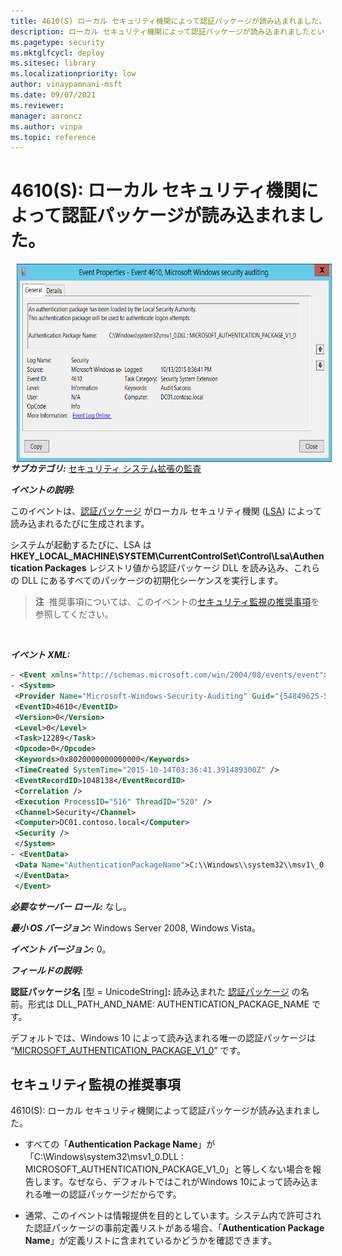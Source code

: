 ```yaml
---
title: 4610(S) ローカル セキュリティ機関によって認証パッケージが読み込まれました。
description: ローカル セキュリティ機関によって認証パッケージが読み込まれましたというセキュリティ イベント 4610(S) について説明します。
ms.pagetype: security
ms.mktglfcycl: deploy
ms.sitesec: library
ms.localizationpriority: low
author: vinaypamnani-msft
ms.date: 09/07/2021
ms.reviewer: 
manager: aaroncz
ms.author: vinpa
ms.topic: reference
---
```


# 4610(S): ローカル セキュリティ機関によって認証パッケージが読み込まれました。


<img src="images/event-4610.png" alt="Event 4610 illustration" width="656" height="317" hspace="10" align="left" />

***サブカテゴリ:***&nbsp;[セキュリティ システム拡張の監査](audit-security-system-extension.md)

***イベントの説明:***

このイベントは、[認証パッケージ](/windows/win32/secauthn/authentication-packages) がローカル セキュリティ機関 ([LSA](/windows/win32/secauthn/lsa-authentication)) によって読み込まれるたびに生成されます。

システムが起動するたびに、LSA は **HKEY\_LOCAL\_MACHINE\\SYSTEM\\CurrentControlSet\\Control\\Lsa\\Authentication Packages** レジストリ値から認証パッケージ DLL を読み込み、これらの DLL にあるすべてのパッケージの初期化シーケンスを実行します。

> **注**&nbsp;&nbsp;推奨事項については、このイベントの[セキュリティ監視の推奨事項](#security-monitoring-recommendations)を参照してください。

<br clear="all">

***イベント XML:***
```xml
- <Event xmlns="http://schemas.microsoft.com/win/2004/08/events/event">
- <System>
 <Provider Name="Microsoft-Windows-Security-Auditing" Guid="{54849625-5478-4994-A5BA-3E3B0328C30D}" /> 
 <EventID>4610</EventID> 
 <Version>0</Version> 
 <Level>0</Level> 
 <Task>12289</Task> 
 <Opcode>0</Opcode> 
 <Keywords>0x8020000000000000</Keywords> 
 <TimeCreated SystemTime="2015-10-14T03:36:41.391489300Z" /> 
 <EventRecordID>1048138</EventRecordID> 
 <Correlation /> 
 <Execution ProcessID="516" ThreadID="520" /> 
 <Channel>Security</Channel> 
 <Computer>DC01.contoso.local</Computer> 
 <Security /> 
 </System>
- <EventData>
 <Data Name="AuthenticationPackageName">C:\\Windows\\system32\\msv1\_0.DLL : MICROSOFT\_AUTHENTICATION\_PACKAGE\_V1\_0</Data> 
 </EventData>
 </Event>

```

***必要なサーバー ロール:*** なし。

***最小 OS バージョン:*** Windows Server 2008, Windows Vista。

***イベント バージョン:*** 0。

***フィールドの説明:***

**認証パッケージ名** \[型 = UnicodeString\]**:** 読み込まれた [認証パッケージ](/windows/win32/secauthn/authentication-packages) の名前。形式は DLL\_PATH\_AND\_NAME: AUTHENTICATION\_PACKAGE\_NAME です。

デフォルトでは、Windows 10 によって読み込まれる唯一の認証パッケージは “[MICROSOFT\_AUTHENTICATION\_PACKAGE\_V1\_0](/windows/win32/secauthn/msv1-0-authentication-package)” です。

## セキュリティ監視の推奨事項

4610(S): ローカル セキュリティ機関によって認証パッケージが読み込まれました。

-   すべての「**Authentication Package Name**」が「C:\\Windows\\system32\\msv1\_0.DLL : MICROSOFT\_AUTHENTICATION\_PACKAGE\_V1\_0」と等しくない場合を報告します。なぜなら、デフォルトではこれがWindows 10によって読み込まれる唯一の認証パッケージだからです。

-   通常、このイベントは情報提供を目的としています。システム内で許可された認証パッケージの事前定義リストがある場合、「**Authentication Package Name**」が定義リストに含まれているかどうかを確認できます。
